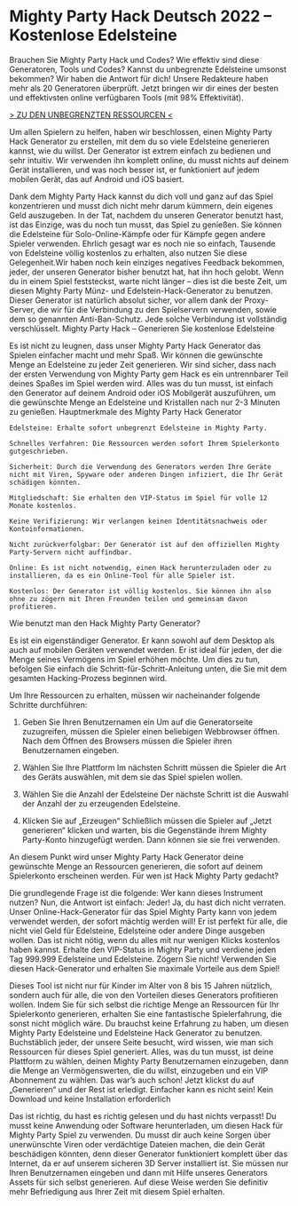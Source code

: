 # Mighty Party Hack Deutsch 2022 – Kostenlose Edelsteine
Brauchen Sie Mighty Party Hack und Codes? Wie effektiv sind diese Generatoren, Tools und Codes? Kannst du unbegrenzte Edelsteine umsonst bekommen? Wir haben die Antwort für dich! Unsere Redakteure haben mehr als 20 Generatoren überprüft. Jetzt bringen wir dir eines der besten und effektivsten online verfügbaren Tools (mit 98% Effektivität).

[> ZU DEN UNBEGRENZTEN RESSOURCEN <](https://gutespiele.top/mighty-party-hack-deutsch-kostenlose-edelsteine/)

Um allen Spielern zu helfen, haben wir beschlossen, einen Mighty Party Hack Generator zu erstellen, mit dem du so viele Edelsteine generieren kannst, wie du willst. Der Generator ist extrem einfach zu bedienen und sehr intuitiv. Wir verwenden ihn komplett online, du musst nichts auf deinem Gerät installieren, und was noch besser ist, er funktioniert auf jedem mobilen Gerät, das auf Android und iOS basiert.

Dank dem Mighty Party Hack kannst du dich voll und ganz auf das Spiel konzentrieren und musst dich nicht mehr darum kümmern, dein eigenes Geld auszugeben. In der Tat, nachdem du unseren Generator benutzt hast, ist das Einzige, was du noch tun musst, das Spiel zu genießen. Sie können die Edelsteine für Solo-Online-Kämpfe oder für Kämpfe gegen andere Spieler verwenden. Ehrlich gesagt war es noch nie so einfach, Tausende von Edelsteine völlig kostenlos zu erhalten, also nutzen Sie diese Gelegenheit.Wir haben noch kein einziges negatives Feedback bekommen, jeder, der unseren Generator bisher benutzt hat, hat ihn hoch gelobt. Wenn du in einem Spiel feststeckst, warte nicht länger – dies ist die beste Zeit, um diesen Mighty Party Münz- und Edelstein-Hack-Generator zu benutzen. Dieser Generator ist natürlich absolut sicher, vor allem dank der Proxy-Server, die wir für die Verbindung zu den Spielservern verwenden, sowie dem so genannten Anti-Ban-Schutz. Jede solche Verbindung ist vollständig verschlüsselt.
​Mighty Party Hack – Generieren Sie kostenlose Edelsteine

Es ist nicht zu leugnen, dass unser Mighty Party Hack Generator das Spielen einfacher macht und mehr Spaß. Wir können die gewünschte Menge an Edelsteine zu jeder Zeit generieren. Wir sind sicher, dass nach der ersten Verwendung von Mighty Party gem Hack es ein untrennbarer Teil deines Spaßes im Spiel werden wird.
Alles was du tun musst, ist einfach den Generator auf deinem Android oder iOS Mobilgerät auszuführen, um die gewünschte Menge an Edelsteine und Kristallen nach nur 2-3 Minuten zu genießen.
​Hauptmerkmale des Mighty Party Hack Generator

    Edelsteine: Erhalte sofort unbegrenzt Edelsteine in Mighty Party.

    Schnelles Verfahren: Die Ressourcen werden sofort Ihrem Spielerkonto gutgeschrieben.

    Sicherheit: Durch die Verwendung des Generators werden Ihre Geräte nicht mit Viren, Spyware oder anderen Dingen infiziert, die Ihr Gerät schädigen könnten.

    Mitgliedschaft: Sie erhalten den VIP-Status im Spiel für volle 12 Monate kostenlos.

    Keine Verifizierung: Wir verlangen keinen Identitätsnachweis oder Kontoinformationen.

    Nicht zurückverfolgbar: Der Generator ist auf den offiziellen Mighty Party-Servern nicht auffindbar.

    Online: Es ist nicht notwendig, einen Hack herunterzuladen oder zu installieren, da es ein Online-Tool für alle Spieler ist.

    Kostenlos: Der Generator ist völlig kostenlos. Sie können ihn also ohne zu zögern mit Ihren Freunden teilen und gemeinsam davon profitieren.

​Wie benutzt man den Hack Mighty Party Generator?

Es ist ein eigenständiger Generator. Er kann sowohl auf dem Desktop als auch auf mobilen Geräten verwendet werden. Er ist ideal für jeden, der die Menge seines Vermögens im Spiel erhöhen möchte. Um dies zu tun, befolgen Sie einfach die Schritt-für-Schritt-Anleitung unten, die Sie mit dem gesamten Hacking-Prozess beginnen wird.

Um Ihre Ressourcen zu erhalten, müssen wir nacheinander folgende Schritte durchführen:

1. Geben Sie Ihren Benutzernamen ein
Um auf die Generatorseite zuzugreifen, müssen die Spieler einen beliebigen Webbrowser öffnen. Nach dem Öffnen des Browsers müssen die Spieler ihren Benutzernamen eingeben.

2. Wählen Sie Ihre Plattform
Im nächsten Schritt müssen die Spieler die Art des Geräts auswählen, mit dem sie das Spiel spielen wollen.

3. Wählen Sie die Anzahl der Edelsteine
Der nächste Schritt ist die Auswahl der Anzahl der zu erzeugenden Edelsteine.

4. Klicken Sie auf „Erzeugen“
Schließlich müssen die Spieler auf „Jetzt generieren“ klicken und warten, bis die Gegenstände ihrem Mighty Party-Konto hinzugefügt werden. Dann können sie sie frei verwenden.

An diesem Punkt wird unser Mighty Party Hack Generator deine gewünschte Menge an Ressourcen generieren, die sofort auf deinem Spielerkonto erscheinen werden.
​Für wen ist Hack Mighty Party gedacht?

Die grundlegende Frage ist die folgende: Wer kann dieses Instrument nutzen? Nun, die Antwort ist einfach: Jeder! Ja, du hast dich nicht verraten. Unser Online-Hack-Generator für das Spiel Mighty Party kann von jedem verwendet werden, der sofort mächtig werden will! Er ist perfekt für alle, die nicht viel Geld für Edelsteine, Edelsteine oder andere Dinge ausgeben wollen. Das ist nicht nötig, wenn du alles mit nur wenigen Klicks kostenlos haben kannst. Erhalte den VIP-Status in Mighty Party und verdiene jeden Tag 999.999 Edelsteine und Edelsteine. Zögern Sie nicht! Verwenden Sie diesen Hack-Generator und erhalten Sie maximale Vorteile aus dem Spiel!

Dieses Tool ist nicht nur für Kinder im Alter von 8 bis 15 Jahren nützlich, sondern auch für alle, die von den Vorteilen dieses Generators profitieren wollen. Indem Sie für sich selbst die richtige Menge an Ressourcen für Ihr Spielerkonto generieren, erhalten Sie eine fantastische Spielerfahrung, die sonst nicht möglich wäre. Du brauchst keine Erfahrung zu haben, um diesen Mighty Party Edelsteine und Edelsteine Hack Generator zu benutzen. Buchstäblich jeder, der unsere Seite besucht, wird wissen, wie man sich Ressourcen für dieses Spiel generiert. Alles, was du tun musst, ist deine Plattform zu wählen, deinen Mighty Party Benutzernamen einzugeben, dann die Menge an Vermögenswerten, die du willst, einzugeben und ein VIP Abonnement zu wählen. Das war’s auch schon! Jetzt klickst du auf „Generieren“ und der Rest ist erledigt. Einfacher kann es nicht sein!
​Kein Download und keine Installation erforderlich

Das ist richtig, du hast es richtig gelesen und du hast nichts verpasst! Du musst keine Anwendung oder Software herunterladen, um diesen Hack für Mighty Party Spiel zu verwenden. Du musst dir auch keine Sorgen über unerwünschte Viren oder verdächtige Dateien machen, die dein Gerät beschädigen könnten, denn dieser Generator funktioniert komplett über das Internet, da er auf unserem sicheren 3D Server installiert ist. Sie müssen nur Ihren Benutzernamen eingeben und dann mit Hilfe unseres Generators Assets für sich selbst generieren. Auf diese Weise werden Sie definitiv mehr Befriedigung aus Ihrer Zeit mit diesem Spiel erhalten.
